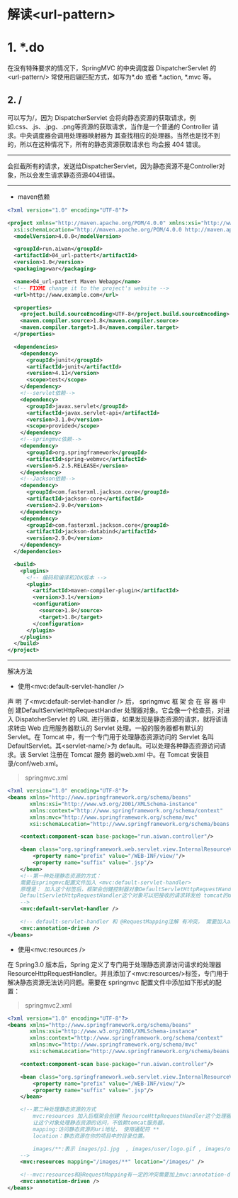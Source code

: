 # 解读\<url-pattern>

# 1. *.do

在没有特殊要求的情况下，SpringMVC 的中央调度器 DispatcherServlet 的\<url-pattern/>
常使用后辍匹配方式，如写为*.do 或者 *.action, *.mvc 等。

## 2. /

可以写为/，因为 DispatcherServlet 会将向静态资源的获取请求，例如.css、.js、.jpg、.png等资源的获取请求，当作是一个普通的 Controller 请求。中央调度器会调用处理器映射器为 其查找相应的处理器。当然也是找不到的，所以在这种情况下，所有的静态资源获取请求也 均会报 404 错误。

---

会拦截所有的请求，发送给DispatcherServlet，因为静态资源不是Controller对象，所以会发生请求静态资源404错误。

---

- maven依赖

```xml
<?xml version="1.0" encoding="UTF-8"?>

<project xmlns="http://maven.apache.org/POM/4.0.0" xmlns:xsi="http://www.w3.org/2001/XMLSchema-instance"
  xsi:schemaLocation="http://maven.apache.org/POM/4.0.0 http://maven.apache.org/xsd/maven-4.0.0.xsd">
  <modelVersion>4.0.0</modelVersion>

  <groupId>run.aiwan</groupId>
  <artifactId>04_url-pattert</artifactId>
  <version>1.0</version>
  <packaging>war</packaging>

  <name>04_url-pattert Maven Webapp</name>
  <!-- FIXME change it to the project's website -->
  <url>http://www.example.com</url>

  <properties>
    <project.build.sourceEncoding>UTF-8</project.build.sourceEncoding>
    <maven.compiler.source>1.8</maven.compiler.source>
    <maven.compiler.target>1.8</maven.compiler.target>
  </properties>

  <dependencies>
    <dependency>
      <groupId>junit</groupId>
      <artifactId>junit</artifactId>
      <version>4.11</version>
      <scope>test</scope>
    </dependency>
    <!--servlet依赖-->
    <dependency>
      <groupId>javax.servlet</groupId>
      <artifactId>javax.servlet-api</artifactId>
      <version>3.1.0</version>
      <scope>provided</scope>
    </dependency>
    <!--springmvc依赖-->
    <dependency>
      <groupId>org.springframework</groupId>
      <artifactId>spring-webmvc</artifactId>
      <version>5.2.5.RELEASE</version>
    </dependency>
    <!--Jackson依赖-->
    <dependency>
      <groupId>com.fasterxml.jackson.core</groupId>
      <artifactId>jackson-core</artifactId>
      <version>2.9.0</version>
    </dependency>
    <dependency>
      <groupId>com.fasterxml.jackson.core</groupId>
      <artifactId>jackson-databind</artifactId>
      <version>2.9.0</version>
    </dependency>
  </dependencies>

  <build>
    <plugins>
      <!-- 编码和编译和JDK版本 -->
      <plugin>
        <artifactId>maven-compiler-plugin</artifactId>
        <version>3.1</version>
        <configuration>
          <source>1.8</source>
          <target>1.8</target>
        </configuration>
      </plugin>
    </plugins>
  </build>
</project>

```

---

解决方法

- 使用\<mvc:default-servlet-handler />

声 明 了\<mvc:default-servlet-handler /> 后， springmvc 框 架 会 在 容 器 中 创 建DefaultServletHttpRequestHandler 处理器对象。它会像一个检查员，对进入 DispatcherServlet 的 URL 进行筛查，如果发现是静态资源的请求，就将该请求转由 Web 应用服务器默认的 Servlet 处理。一般的服务器都有默认的 Servlet。在 Tomcat 中，有一个专门用于处理静态资源访问的 Servlet 名叫 DefaultServlet。其\<servlet-name/>为 default。可以处理各种静态资源访问请求。该 Servlet 注册在 Tomcat 服务 器的web.xml 中。在 Tomcat 安装目录/conf/web.xml。

> springmvc.xml

```xml
<?xml version="1.0" encoding="UTF-8"?>
<beans xmlns="http://www.springframework.org/schema/beans"
       xmlns:xsi="http://www.w3.org/2001/XMLSchema-instance"
       xmlns:context="http://www.springframework.org/schema/context"
       xmlns:mvc="http://www.springframework.org/schema/mvc"
       xsi:schemaLocation="http://www.springframework.org/schema/beans http://www.springframework.org/schema/beans/spring-beans.xsd http://www.springframework.org/schema/context https://www.springframework.org/schema/context/spring-context.xsd http://www.springframework.org/schema/mvc https://www.springframework.org/schema/mvc/spring-mvc.xsd">

    <context:component-scan base-package="run.aiwan.controller"/>

    <bean class="org.springframework.web.servlet.view.InternalResourceViewResolver">
        <property name="prefix" value="/WEB-INF/view/"/>
        <property name="suffix" value=".jsp"/>
    </bean>
    <!--第一种处理静态资源的方式：
    需要在springmvc配置文件加入 <mvc:default-servlet-handler>
    原理是： 加入这个标签后，框架会创健控制器对象DefaultServletHttpRequestHandler（类似我们自己创建的MyController）.
    DefaultServletHttpRequestHandler这个对象可以把接收的请求转发给 tomcat的default这个servlet。
    -->
    <mvc:default-servlet-handler />

    <!-- default-servlet-handler 和 @RequestMapping注解 有冲突， 需要加入annotation-driven 解决问题-->
    <mvc:annotation-driven />
</beans>
```

- 使用\<mvc:resources />

在 Spring3.0 版本后，Spring 定义了专门用于处理静态资源访问请求的处理器ResourceHttpRequestHandler。并且添加了\<mvc:resources/>标签，专门用于解决静态资源无法访问问题。需要在 springmvc 配置文件中添加如下形式的配置：

> springmvc2.xml

```xml
<?xml version="1.0" encoding="UTF-8"?>
<beans xmlns="http://www.springframework.org/schema/beans"
       xmlns:xsi="http://www.w3.org/2001/XMLSchema-instance"
       xmlns:context="http://www.springframework.org/schema/context"
       xmlns:mvc="http://www.springframework.org/schema/mvc"
       xsi:schemaLocation="http://www.springframework.org/schema/beans http://www.springframework.org/schema/beans/spring-beans.xsd http://www.springframework.org/schema/context https://www.springframework.org/schema/context/spring-context.xsd http://www.springframework.org/schema/mvc https://www.springframework.org/schema/mvc/spring-mvc.xsd">

    <context:component-scan base-package="run.aiwan.controller"/>

    <bean class="org.springframework.web.servlet.view.InternalResourceViewResolver">
        <property name="prefix" value="/WEB-INF/view/"/>
        <property name="suffix" value=".jsp"/>
    </bean>

    <!--第二种处理静态资源的方式
        mvc:resources 加入后框架会创建 ResourceHttpRequestHandler这个处理器对象。
        让这个对象处理静态资源的访问，不依赖tomcat服务器。
        mapping:访问静态资源的uri地址， 使用通配符 **
        location：静态资源在你的项目中的目录位置。

        images/**:表示 images/p1.jpg  , images/user/logo.gif , images/order/history/list.png
    -->
    <mvc:resources mapping="/images/**" location="/images/" />

    <!--mvc:resources和@RequestMapping有一定的冲突需要加上mvc:annotation-driven-->
    <mvc:annotation-driven />
</beans>
```

